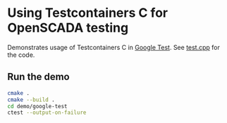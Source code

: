 # Using Testcontainers C for OpenSCADA testing

Demonstrates usage of Testcontainers C in [Google Test](https://github.com/google/googletest).
See [test.cpp](./test.cpp) for the code.

## Run the demo

```bash
cmake .
cmake --build .
cd demo/google-test
ctest --output-on-failure
```
